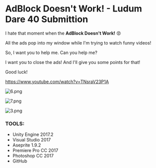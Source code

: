 # AdBlock Doesn't Work! - Ludum Dare 40 Submittion

I hate that moment when the **AdBlock Doesn't Work!** :rage:

All the ads pop into my window while I'm trying to watch funny videos!

So, I want you to help me. Can you help me?

I want you to close the ads! And I'll give you some points for that!

Good luck!

https://www.youtube.com/watch?v=TNsraV23P1A



![6.png](https://static.jam.host/raw/e4a/c/z/bfa6.png)




![7.png](https://static.jam.host/raw/e4a/c/z/bfc4.png)



![3.png](https://static.jam.host/raw/e4a/c/z/bfc7.png)



### TOOLS:
- Unity Engine 2017.2
- Visual Studio 2017
- Aseprite 1.9.2
- Premiere Pro CC 2017
- Photoshop CC 2017
- GitHub
